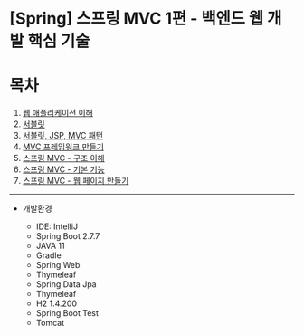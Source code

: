 # [Spring] 스프링 MVC 1편 - 백엔드 웹 개발 핵심 기술

# 목차  
1. [웹 애플리케이션 이해](1.%20웹%20애플리케이션%20이해.md)
2. [서블릿](2.%20서블릿.md)
3. [서블릿, JSP, MVC 패턴](3.%20서블릿,%20JSP,%20MVC%20패턴.md)
4. [MVC 프레임워크 만들기](4.%20MVC%20프레임워크%20만들기.md)
5. [스프링 MVC - 구조 이해](5.%20스프링%20MVC%20-%20구조%20이해.md)
6. [스프링 MVC - 기본 기능](6.%20스프링%20MVC%20-%20기본%20기능.md)
7. [스프링 MVC - 웹 페이지 만들기](7.%20스프링%20MVC%20-%20웹%20페이지%20만들기.md)


----
* 개발환경

  * IDE: IntelliJ
  * Spring Boot 2.7.7
  * JAVA 11
  * Gradle
  * Spring Web 
  * Thymeleaf
  * Spring Data Jpa
  * Thymeleaf
  * H2 1.4.200
  * Spring Boot Test
  * Tomcat
